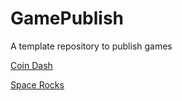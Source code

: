 # GamePublish
A template repository to publish games

[Coin Dash](https://wcu-cs-cooperlab.github.io/demo-games-michaelxmyers/main_scene/)

[Space Rocks](https://wcu-cs-cooperlab.github.io/demo-games-michaelxmyers/SpaceRocksSep9_scene/)
